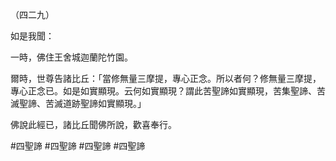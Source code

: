 （四二九）

如是我聞：

一時，佛住王舍城迦蘭陀竹園。

爾時，世尊告諸比丘：「當修無量三摩提，專心正念。所以者何？修無量三摩提，專心正念已。如是如實顯現。云何如實顯現？謂此苦聖諦如實顯現，苦集聖諦、苦滅聖諦、苦滅道跡聖諦如實顯現。」

佛說此經已，諸比丘聞佛所說，歡喜奉行。



#四聖諦
#四聖諦
#四聖諦
#四聖諦
